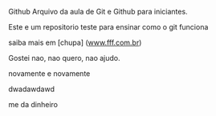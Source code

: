 

Github
Arquivo da aula de Git e Github para iniciantes.

Este e um repositorio teste para ensinar como o git funciona

saiba mais em [chupa] (www.fff.com.br)

Gostei nao, nao quero, nao ajudo.

novamente e novamente


dwadawdawd

me da dinheiro
